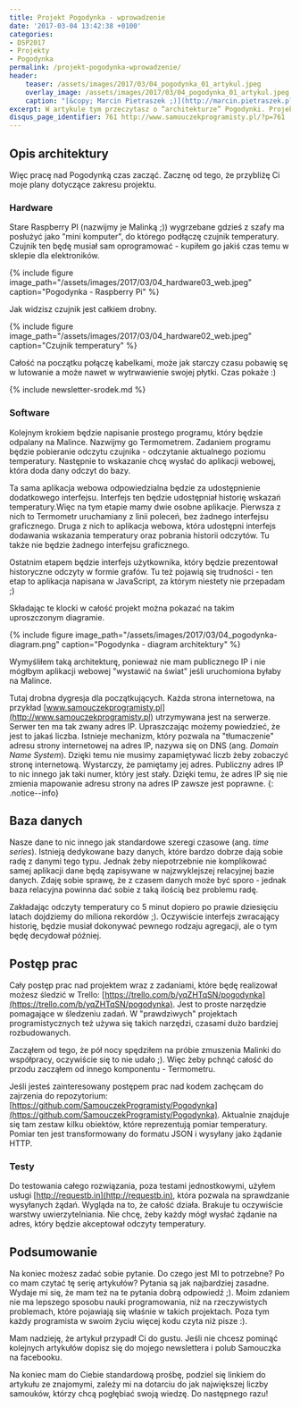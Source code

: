 ```yaml
---
title: Projekt Pogodynka - wprowadzenie
date: '2017-03-04 13:42:38 +0100'
categories:
- DSP2017
- Projekty
- Pogodynka
permalink: /projekt-pogodynka-wprowadzenie/
header:
    teaser: /assets/images/2017/03/04_pogodynka_01_artykul.jpeg
    overlay_image: /assets/images/2017/03/04_pogodynka_01_artykul.jpeg
    caption: "[&copy; Marcin Pietraszek ;)](http://marcin.pietraszek.pl)"
excerpt: W artykule tym przeczytasz o “architekturze” Pogodynki. Projektu, w którym chcę udostępnić odczyty temperatury na żywo.
disqus_page_identifier: 761 http://www.samouczekprogramisty.pl/?p=761
---
```


## Opis architektury

Więc pracę nad Pogodynką czas zacząć. Zacznę od tego, że przybliżę Ci moje plany dotyczące zakresu projektu.

### Hardware

Stare Raspberry PI (nazwijmy je Malinką ;)) wygrzebane gdzieś z szafy ma posłużyć jako "mini komputer", do którego podłączę czujnik temperatury. Czujnik ten będę musiał sam oprogramować - kupiłem go jakiś czas temu w sklepie dla elektroników.

{% include figure image_path="/assets/images/2017/03/04_hardware03_web.jpeg" caption="Pogodynka - Raspberry Pi" %}

Jak widzisz czujnik jest całkiem drobny.

{% include figure image_path="/assets/images/2017/03/04_hardware02_web.jpeg" caption="Czujnik temperatury" %}

Całość na początku połączę kabelkami, może jak starczy czasu pobawię sę w lutowanie a może nawet w wytrwawienie swojej płytki. Czas pokaże :)

{% include newsletter-srodek.md %}

### Software

Kolejnym krokiem będzie napisanie prostego programu, który będzie odpalany na Malince. Nazwijmy go Termometrem. Zadaniem programu będzie pobieranie odczytu czujnika - odczytanie aktualnego poziomu temperatury. Następnie to wskazanie chcę wysłać do aplikacji webowej, która doda dany odczyt do bazy.

Ta sama aplikacja webowa odpowiedzialna będzie za udostępnienie dodatkowego interfejsu. Interfejs ten będzie udostępniał historię wskazań temperatury.Więc na tym etapie mamy dwie osobne aplikacje. Pierwsza z nich to Termometr uruchamiany z linii poleceń, bez żadnego interfejsu graficznego. Druga z nich to aplikacja webowa, która udostępni interfejs dodawania wskazania temperatury oraz pobrania historii odczytów. Tu także nie będzie żadnego interfejsu graficznego.

Ostatnim etapem będzie interfejs użytkownika, który będzie prezentował historyczne odczyty w formie grafów. Tu też pojawią się trudności - ten etap to aplikacja napisana w JavaScript, za którym niestety nie przepadam ;)

Składając te klocki w całość projekt można pokazać na takim uproszczonym diagramie.

{% include figure image_path="/assets/images/2017/03/04_pogodynka-diagram.png" caption="Pogodynka - diagram architektury" %}

Wymyśliłem taką architekturę, ponieważ nie mam publicznego IP i nie mógłbym aplikacji webowej "wystawić na świat" jeśli uruchomiona byłaby na Malince.

Tutaj drobna dygresja dla początkujących. Każda strona internetowa, na przykład [www.samouczekprogramisty.pl](http://www.samouczekprogramisty.pl) utrzymywana jest na serwerze. Serwer ten ma tak zwany adres IP. Upraszczając możemy powiedzieć, że jest to jakaś liczba. Istnieje mechanizm, który pozwala na "tłumaczenie" adresu strony internetowej na adres IP, nazywa się on DNS (ang. _Domain Name System_). Dzięki temu nie musimy zapamiętywać liczb żeby zobaczyć stronę internetową. Wystarczy, że pamiętamy jej adres. Publiczny adres IP to nic innego jak taki numer, który jest stały. Dzięki temu, że adres IP się nie zmienia mapowanie adresu strony na adres IP zawsze jest poprawne.
{: .notice--info}

## Baza danych

Nasze dane to nic innego jak standardowe szeregi czasowe (ang. _time series_). Istnieją dedykowane bazy danych, które bardzo dobrze dają sobie radę z danymi tego typu. Jednak żeby niepotrzebnie nie komplikować samej aplikacji dane będą zapisywane w najzwyklejszej relacyjnej bazie danych. Zdaję sobie sprawę, że z czasem danych może być sporo - jednak baza relacyjna powinna dać sobie z taką ilością bez problemu radę.

Zakładając odczyty temperatury co 5 minut dopiero po prawie dziesięciu latach dojdziemy do miliona rekordów ;). Oczywiście interfejs zwracający historię, będzie musiał dokonywać pewnego rodzaju agregacji, ale o tym będę decydował później.

## Postęp prac

Cały postęp prac nad projektem wraz z zadaniami, które będę realizował możesz śledzić w Trello: [https://trello.com/b/yqZHTqSN/pogodynka](https://trello.com/b/yqZHTqSN/pogodynka). Jest to proste narzędzie pomagające w śledzeniu zadań. W "prawdziwych" projektach programistycznych też używa się takich narzędzi, czasami dużo bardziej rozbudowanych.

Zacząłem od tego, że pół nocy spędziłem na próbie zmuszenia Malinki do współpracy, oczywiście się to nie udało ;). Więc żeby pchnąć całość do przodu zacząłem od innego komponentu - Termometru.

Jeśli jesteś zainteresowany postępem prac nad kodem zachęcam do zajrzenia do repozytorium: [https://github.com/SamouczekProgramisty/Pogodynka](https://github.com/SamouczekProgramisty/Pogodynka). Aktualnie znajduje się tam zestaw kilku obiektów, które reprezentują pomiar temperatury. Pomiar ten jest transformowany do formatu JSON i wysyłany jako żądanie HTTP.

### Testy

Do testowania całego rozwiązania, poza testami jednostkowymi, użyłem usługi [http://requestb.in](http://requestb.in), która pozwala na sprawdzanie wysyłanych żądań. Wygląda na to, że całość działa. Brakuje tu oczywiście warstwy uwierzytelniania. Nie chcę, żeby każdy mógł wysłać żądanie na adres, który będzie akceptował odczyty temperatury.

## Podsumowanie

Na koniec możesz zadać sobie pytanie. Do czego jest MI to potrzebne? Po co mam czytać tę serię artykułów? Pytania są jak najbardziej zasadne. Wydaje mi się, że mam też na te pytania dobrą odpowiedź ;). Moim zdaniem nie ma lepszego sposobu nauki programowania, niż na rzeczywistych problemach, które pojawiają się właśnie w takich projektach. Poza tym każdy programista w swoim życiu więcej kodu czyta niż pisze :).

Mam nadzieję, że artykuł przypadł Ci do gustu. Jeśli nie chcesz pominąć kolejnych artykułów dopisz się do mojego newslettera i polub Samouczka na facebooku.

Na koniec mam do Ciebie standardową prośbę, podziel się linkiem do artykułu ze znajomymi, zależy mi na dotarciu do jak największej liczby samouków, którzy chcą pogłębiać swoją wiedzę. Do następnego razu!
